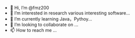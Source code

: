 - 👋 Hi, I’m @fmz200
- 👀 I’m interested in research various interesting software...
- 🌱 I’m currently learning Java，Pythoy...
- 💞️ I’m looking to collaborate on ...
- 📫 How to reach me ...

<!---
fmz200/fmz200 is a ✨ special ✨ repository because its `README.md` (this file) appears on your GitHub profile.
You can click the Preview link to take a look at your changes.
--->
